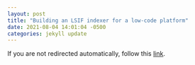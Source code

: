 ```yaml
---
layout: post
title: "Building an LSIF indexer for a low-code platform"
date: 2021-08-04 14:01:04 -0500
categories: jekyll update
---
```


<script type="text/javascript">
  window.location.href = 'https://www.airkit.com/blog/building-language-server-index-format-indexer/';
</script>

If you are not redirected automatically, follow this <a href="https://www.airkit.com/blog/building-language-server-index-format-indexer/">link</a>.
